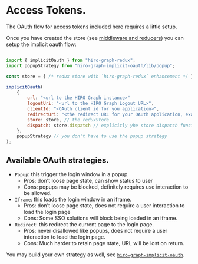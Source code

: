 # Access Tokens.

The OAuth flow for access tokens included here requires a little setup. 

Once you have created the store (see [middleware and reducers](/packages/hiro-graph-redux/docs/middleware-and-reducer.md)) you can setup the implicit oauth flow:

```javascript

import { implicitOauth } from "hiro-graph-redux";
import popupStrategy from "hiro-graph-implicit-oauth/lib/popup";

const store = { /* redux store with `hiro-graph-redux` enhancement */ };

implicitOauth(
    {
        url: "<url to the HIRO Graph instance>"
        logoutUri: "<url to the HIRO Graph Logout URL>",
        clientId: "<OAuth client id for you application>",
        redirectUri: "<the redirect URL for your OAuth application, exactly as in the OAuth configuration>",
        store: store, // the reduxStore
        dispatch: store.dispatch // explicitly yhe store dispatch function
    },
    popupStrategy // you don't have to use the popup strategy
);
```

## Available OAuth strategies.

 - `Popup`: this trigger the login window in a popup.
   - Pros: don't loose page state, can show status to user
   - Cons: popups may be blocked, definitely requires use interaction to be allowed.
 - `Iframe`: this loads the login window in an iframe.
   - Pros: don't loose page state, does not require a user interaction to load the login page
   - Cons: Some SSO solutions will block being loaded in an iframe.
 - `Redirect`: this redirect the current page to the login page.
   - Pros: never disallowed like popups, does not require a user interaction to load the login page.
   - Cons: Much harder to retain page state, URL will be lost on return.

You may build your own strategy as well, see [`hiro-graph-implicit-oauth`](/packages/hiro-graph-implicit-oauth/).
